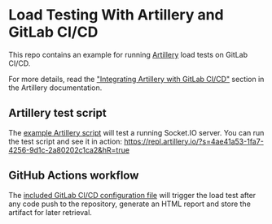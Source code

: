 # Load Testing With Artillery and GitLab CI/CD

This repo contains an example for running [Artillery](https://artillery.io/) load tests on GitLab CI/CD.

For more details, read the ["Integrating Artillery with GitLab CI/CD"](https://artillery.io/docs/guides/integration-guides/gitlab-ci-cd.html) section in the Artillery documentation.

## Artillery test script

The [example Artillery script](tests/performance/socket-io.yml) will test a running Socket.IO server. You can run the test script and see it in action: https://repl.artillery.io/?s=4ae41a53-1fa7-4256-9d1c-2a80202c1ca2&hR=true

## GitHub Actions workflow

The [included GitLab CI/CD configuration file](.gitlab-ci.yml) will trigger the load test after any code push to the repository, generate an HTML report and store the artifact for later retrieval.
